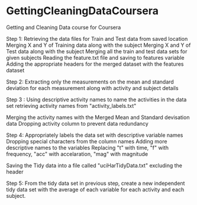 # GettingCleaningDataCoursera
Getting and Cleaning Data course for Coursera


Step 1:
Retrieving the data files for Train and Test data from saved location
Merging X and Y of Training data along with the subject
Merging X and Y of Test data along with the subject
Merging all the train and test data sets for given subjects
Reading the feature.txt file and saving to features variable
Adding the appropriate headers for the merged dataset with the features dataset

Step 2:
Extracting only the measurements on the mean and standard deviation for each measurement along with activity and subject details 

Step 3 :
Using descriptive activity names to name the activities in the data set
retrieving activity names from "activity_labels.txt"

Merging the activity names with the Merged Mean and Standard devisation data
Dropping activity column to prevent data redundancy

Step 4:
Appropriately labels the data set with descriptive variable names
Dropping special characters from the column names
Adding more descriptive names to the variables
Replacing "t" with time, "f" with frequency, "acc" with accelaration, "mag" with magnitude

Saving the Tidy data into a file called "uciHarTidyData.txt" excluding the header

Step 5:
From the tidy data set in previous step, create a new independent tidy data set with the 
average of each variable for each activity and each subject.